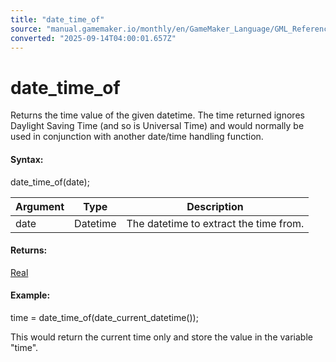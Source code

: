 ```yaml
---
title: "date_time_of"
source: "manual.gamemaker.io/monthly/en/GameMaker_Language/GML_Reference/Maths_And_Numbers/Date_And_Time/date_time_of.htm"
converted: "2025-09-14T04:00:01.657Z"
---
```


# date\_time\_of

Returns the time value of the given datetime. The time returned ignores Daylight Saving Time (and so is Universal Time) and would normally be used in conjunction with another date/time handling function.

#### Syntax:

date\_time\_of(date);

| Argument | Type | Description |
| --- | --- | --- |
| date | Datetime | The datetime to extract the time from. |

#### Returns:

[Real](../../../GML_Overview/Data_Types.md)

#### Example:

time = date\_time\_of(date\_current\_datetime());

This would return the current time only and store the value in the variable "time".